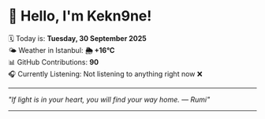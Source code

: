 # 👋 Hello, I'm Kekn9ne!

🗓️ Today is: **Tuesday, 30 September 2025**  
🌤️ Weather in Istanbul: **🌦   +16°C**  
📊 GitHub Contributions: **90**  
🎧 Currently Listening: Not listening to anything right now ❌

---

_"If light is in your heart, you will find your way home.   — *Rumi*"_

---
